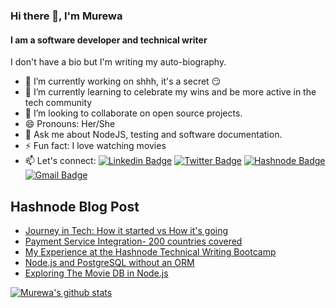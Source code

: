 ### Hi there 👋, I'm Murewa

#### I am a software developer and technical writer

I don't have a bio but I'm writing my auto-biography.
- 🔭 I’m currently working on shhh, it's a secret :smirk:
- 🌱 I’m currently learning to celebrate my wins and be more active in the tech community
- 👯 I’m looking to collaborate on open source projects.
- 😄 Pronouns: Her/She
- 💬 Ask me about NodeJS, testing and software documentation.
- ⚡ Fun fact: I love watching movies
- 📫 Let's connect: 
  [![Linkedin Badge](https://img.shields.io/badge/linkedin-%230077B5.svg?&style=for-the-badge&logo=linkedin&logoColor=white&link=https://www.linkedin.com/in/murewageorge-ashiru/)](https://www.linkedin.com/in/murewageorge-ashiru/)
  [![Twitter Badge](https://img.shields.io/badge/twitter-%231DA1F2.svg?&style=for-the-badge&logo=twitter&logoColor=white&link=https://twitter.com/rachael_xx)](https://twitter.com/rachael_xx)
  [![Hashnode Badge](https://img.shields.io/badge/Hashnode-2962FF?style=for-the-badge&logo=hashnode&logoColor=white)](https://murewaashiru.hashnode.dev/)
  [![Gmail Badge](https://img.shields.io/badge/gmail-c14438?&style=for-the-badge&logo=gmail&logoColor=white)](mailto:rachelleashiru@gmail.com)
  
## Hashnode Blog Post

<!-- HASHNODE:START -->
- [Journey in Tech: How it started vs How it's going](https://murewaashiru.hashnode.dev/journey-in-tech-how-it-started-vs-how-its-going)
- [Payment Service Integration- 200 countries covered](https://murewaashiru.hashnode.dev/payment-service-integration-200-countries-covered)
- [My Experience at the Hashnode Technical Writing Bootcamp](https://murewaashiru.hashnode.dev/my-experience-at-the-hashnode-technical-writing-bootcamp)
- [Node.js and PostgreSQL without an ORM](https://murewaashiru.hashnode.dev/nodejs-and-postgresql-without-an-orm)
- [Exploring The Movie DB in Node.js](https://murewaashiru.hashnode.dev/exploring-the-movie-db-in-nodejs)
<!-- HASHNODE:END -->

[![Murewa's github stats](https://github-readme-stats.vercel.app/api?username=murewaashiru&count_private=true&show_icons=true&theme=algolia)](https://github.com/murewaashiru/github-readme-stats)

<!--
**murewaashiru/murewaashiru** is a ✨ _special_ ✨ repository because its `README.md` (this file) appears on your GitHub profile.

Here are some ideas to get you started:

- 🔭 I’m currently working on ...
- 🌱 I’m currently learning ...
- 👯 I’m looking to collaborate on ...
- 🤔 I’m looking for help with ...
- 💬 Ask me about ...
- 📫 How to reach me: ...
- 😄 Pronouns: ...
- ⚡ Fun fact: ...
-->
